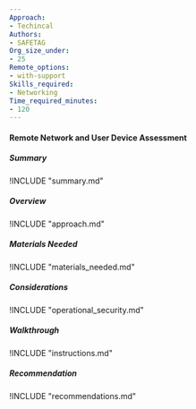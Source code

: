 ```yaml
---
Approach:
- Techincal
Authors:
- SAFETAG
Org_size_under:
- 25
Remote_options:
- with-support
Skills_required:
- Networking
Time_required_minutes:
- 120
---
```


#### Remote Network and User Device Assessment

##### Summary
!INCLUDE "summary.md"

##### Overview
!INCLUDE "approach.md"

##### Materials Needed
!INCLUDE "materials_needed.md"

##### Considerations
!INCLUDE "operational_security.md"

##### Walkthrough
!INCLUDE "instructions.md"

##### Recommendation
!INCLUDE "recommendations.md"
